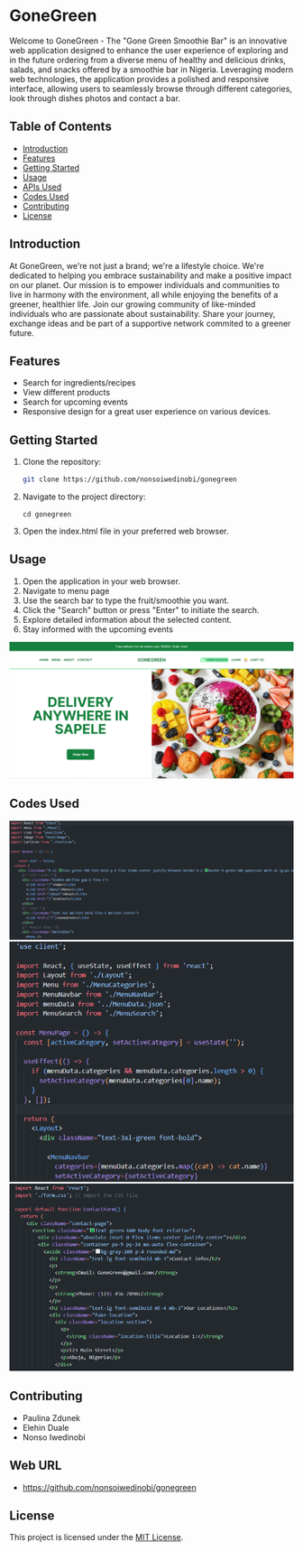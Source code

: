 # GoneGreen

Welcome to GoneGreen - The "Gone Green Smoothie Bar" is an innovative web application designed to enhance the user experience of exploring and in the future ordering from a diverse menu of healthy and delicious drinks, salads, and snacks offered by a smoothie bar in Nigeria.
Leveraging modern web technologies, the application provides a polished and responsive interface, allowing users to seamlessly browse through different categories, look through dishes photos and contact a bar.

## Table of Contents

- [Introduction](#introduction)
- [Features](#features)
- [Getting Started](#getting-started)
- [Usage](#usage)
- [APIs Used](#apis-used)
- [Codes Used](#codes-used)
- [Contributing](#contributing)
- [License](#license)

## Introduction

At GoneGreen, we're not just a brand; we're a lifestyle choice. We're dedicated to helping you embrace sustainability and make a positive impact on our planet. Our mission is to empower individuals and communities to live in harmony with the environment, all while enjoying the benefits of a greener, healthier life.
Join our growing community of like-minded individuals who are passionate about sustainability. Share your journey, exchange ideas and be part of a supportive network commited to a greener future.

## Features

- Search for ingredients/recipes
- View different products
- Search for upcoming events
- Responsive design for a great user experience on various devices.

## Getting Started

1. Clone the repository:

   ```bash
   git clone https://github.com/nonsoiwedinobi/gonegreen
   ```

2. Navigate to the project directory:
   ```
   cd gonegreen
   ```
3. Open the index.html file in your preferred web browser.

## Usage

1. Open the application in your web browser.
2. Navigate to menu page
3. Use the search bar to type the fruit/smoothie you want.
4. Click the "Search" button or press "Enter" to initiate the search.
5. Explore detailed information about the selected content.
6. Stay informed with the upcoming events

![Alt text](image.png)

## Codes Used

![Alt text](image-1.png)
![Alt text](image-2.png)
![Alt text](image-3.png)

## Contributing

- Paulina Zdunek
- Elehin Duale
- Nonso Iwedinobi

## Web URL

- https://github.com/nonsoiwedinobi/gonegreen

## License

This project is licensed under the [MIT License](LICENSE).
